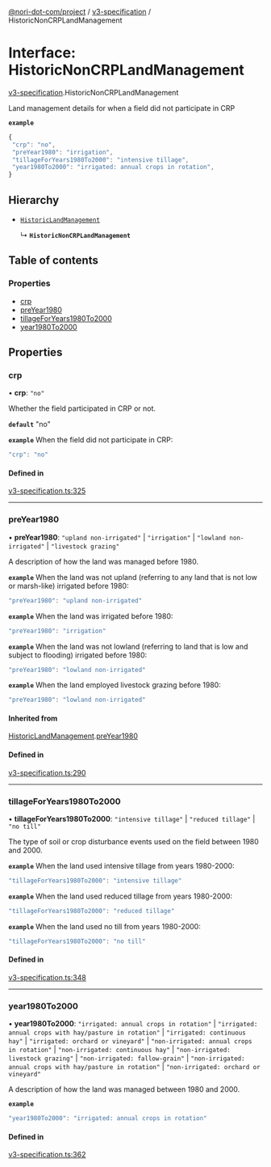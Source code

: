 [@nori-dot-com/project](../README.md) / [v3-specification](../modules/v3_specification.md) / HistoricNonCRPLandManagement

# Interface: HistoricNonCRPLandManagement

[v3-specification](../modules/v3_specification.md).HistoricNonCRPLandManagement

Land management details for when a field did not participate in CRP

**`example`**

```js
{
 "crp": "no",
 "preYear1980": "irrigation",
 "tillageForYears1980To2000": "intensive tillage",
 "year1980To2000": "irrigated: annual crops in rotation",
}
```

## Hierarchy

- [`HistoricLandManagement`](v3_specification.HistoricLandManagement.md)

  ↳ **`HistoricNonCRPLandManagement`**

## Table of contents

### Properties

- [crp](v3_specification.HistoricNonCRPLandManagement.md#crp)
- [preYear1980](v3_specification.HistoricNonCRPLandManagement.md#preyear1980)
- [tillageForYears1980To2000](v3_specification.HistoricNonCRPLandManagement.md#tillageforyears1980to2000)
- [year1980To2000](v3_specification.HistoricNonCRPLandManagement.md#year1980to2000)

## Properties

### crp

• **crp**: ``"no"``

Whether the field participated in CRP or not.

**`default`** "no"

**`example`** When the field did not participate in CRP:

```js
"crp": "no"
```

#### Defined in

[v3-specification.ts:325](https://github.com/nori-dot-eco/nori-dot-com/blob/841b22c/packages/project/src/v3-specification.ts#L325)

___

### preYear1980

• **preYear1980**: ``"upland non-irrigated"`` \| ``"irrigation"`` \| ``"lowland non-irrigated"`` \| ``"livestock grazing"``

A description of how the land was managed before 1980.

**`example`** When the land was not upland (referring to any land that is not low or marsh-like) irrigated before 1980:

```js
"preYear1980": "upland non-irrigated"
```

**`example`** When the land was irrigated before 1980:

```js
"preYear1980": "irrigation"
```

**`example`** When the land was not lowland (referring to land that is low and subject to flooding) irrigated before 1980:

```js
"preYear1980": "lowland non-irrigated"
```

**`example`** When the land employed livestock grazing before 1980:

```js
"preYear1980": "lowland non-irrigated"
```

#### Inherited from

[HistoricLandManagement](v3_specification.HistoricLandManagement.md).[preYear1980](v3_specification.HistoricLandManagement.md#preyear1980)

#### Defined in

[v3-specification.ts:290](https://github.com/nori-dot-eco/nori-dot-com/blob/841b22c/packages/project/src/v3-specification.ts#L290)

___

### tillageForYears1980To2000

• **tillageForYears1980To2000**: ``"intensive tillage"`` \| ``"reduced tillage"`` \| ``"no till"``

The type of soil or crop disturbance events used on the field between 1980 and 2000.

**`example`** When the land used intensive tillage from years 1980-2000:

```js
"tillageForYears1980To2000": "intensive tillage"
```

**`example`** When the land used reduced tillage from years 1980-2000:

```js
"tillageForYears1980To2000": "reduced tillage"
```

**`example`** When the land used no till from years 1980-2000:

```js
"tillageForYears1980To2000": "no till"
```

#### Defined in

[v3-specification.ts:348](https://github.com/nori-dot-eco/nori-dot-com/blob/841b22c/packages/project/src/v3-specification.ts#L348)

___

### year1980To2000

• **year1980To2000**: ``"irrigated: annual crops in rotation"`` \| ``"irrigated: annual crops with hay/pasture in rotation"`` \| ``"irrigated: continuous hay"`` \| ``"irrigated: orchard or vineyard"`` \| ``"non-irrigated: annual crops in rotation"`` \| ``"non-irrigated: continuous hay"`` \| ``"non-irrigated: livestock grazing"`` \| ``"non-irrigated: fallow-grain"`` \| ``"non-irrigated: annual crops with hay/pasture in rotation"`` \| ``"non-irrigated: orchard or vineyard"``

A description of how the land was managed between 1980 and 2000.

**`example`**

```js
"year1980To2000": "irrigated: annual crops in rotation"
```

#### Defined in

[v3-specification.ts:362](https://github.com/nori-dot-eco/nori-dot-com/blob/841b22c/packages/project/src/v3-specification.ts#L362)
